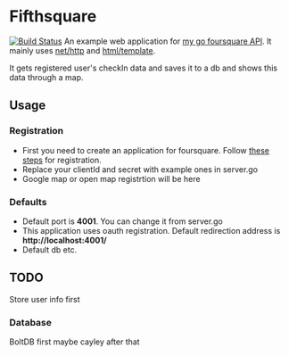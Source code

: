 # Fifthsquare
[![Build Status](https://drone.io/github.com/aykutaras/fifthsquare/status.png)](https://drone.io/github.com/aykutaras/fifthsquare/latest)
An example web application for [my go foursquare API](https://github.com/aykutaras/gosquare). It mainly uses [net/http](http://golang.org/pkg/net/http/) and [html/template](http://golang.org/pkg/html/template/).

It gets registered user's checkIn data and saves it to a db and shows this data through a map.

## Usage
### Registration
* First you need to create an application for foursquare. Follow [these steps](https://developer.foursquare.com/overview/auth#registration) for registration.
* Replace your clientId and secret with example ones in server.go
* Google map or open map registrtion will be here

### Defaults
* Default port is **4001**. You can change it from server.go
* This application uses oauth registration. Default redirection address is **http://localhost:4001/**
* Default db etc.

## TODO
Store user info first

### Database
BoltDB first maybe cayley after that

